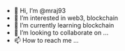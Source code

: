 - 👋 Hi, I’m @mraj93
- 👀 I’m interested in web3, blockchain
- 🌱 I’m currently learning blockchain
- 💞️ I’m looking to collaborate on ...
- 📫 How to reach me ...

<!---
mraj93/mraj93 is a ✨ special ✨ repository because its `README.md` (this file) appears on your GitHub profile.
You can click the Preview link to take a look at your changes.
--->

